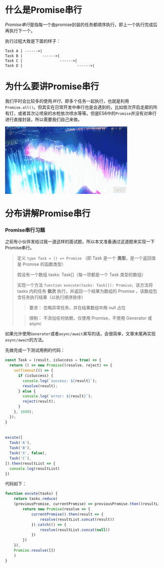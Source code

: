 # 什么是Promise串行

*Promise串行*是指每一个由promise封装的任务都顺序执行，即上一个执行完成后再执行下一个。

执行过程大致是下面的样子：

```
Task A | ------>|
Task B |         ------>|
Task C |                 ------>|
Task D |                         ------>|
```

# 为什么要讲Promise串行

我们平时会比较多的使用*并行*，即多个任务一起执行，也就是利用`Promise.all()`。但其实在日常开发中串行也是会遇到的，比如依次开启走廊的所有灯，或者其次让喷泉的水枪依次喷水等等。但是ES6中的`Promise`并没有对串行进行直接封装，所以需要我们自己来做。

![img](https://raw.githubusercontent.com/royIdoodle/blog/master/assert/喷泉动图.gif)

# 分布讲解Promise串行

### Promise串行习题

之前有小伙伴发给过我一道这样的面试题，所以本文准备通过这道题来实现一下Promise串行。

> 定义 `type Task = () => Promise` （即 Task 是一个 **类型**，是一个返回值是 Promise 的函数类型）
>
> 假设有一个数组 tasks: Task[]（每一项都是一个 Task 类型的数组）
>
> 实现一个方法 `function execute(tasks: Task[]): Promise`，该方法将 tasks 内的任务 **依次** 执行，并返回一个结果为数组的 Promise ，该数组包含任务执行结果（以执行顺序排序）
>
> > 要求：
> > 忽略异常任务，并在结果数组中用 null 占位
>
> > 限制：
> > 不添加任何依赖，仅使用 Promise，不使用 Generator 或 async

如果允许使用`Generator`或者`async/await`来写的话，会很简单，文章末尾再实现`async/await`的方法。



先做完成一下测试用例的代码：

```javascript
const Task = (result, isSuccess = true) => {
  return () => new Promise((resolve, reject) => {
    setTimeout(() => {
      if (isSuccess) {
        console.log(`success: ${result}`);
        resolve(result);
      } else {
        console.log(`error: ${result}`);
        reject(result);
      }
    }, 1000);
  });
}


excute([
  Task('A'),
  Task('B'),
  Task('X', false),
  Task('C'),
]).then(resultList => {
  console.log(resultList)
})
```





代码如下：
```javascript
function excute(tasks) {
	return tasks.reduce(
    (previousPromise, currentPromise) => previousPromise.then((resultList) => {
		return new Promise(resolve => {
			currentPromise().then(result => {
				resolve(resultList.concat(result))
			}).catch(() => {
				resolve(resultList.concat(null))
			})
		})
	}),
    Promise.resolve([])
	)
}
```


## 

